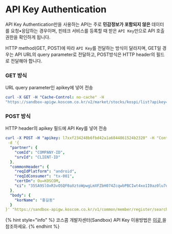# API Key Authentication

API Key Authentication만을 사용하는 API는 주로 **민감정보가 포함되지 않은** 데이터를 요청•응답하는 경우이며, 핀테크 서비스를 등록할 때 받은 `API Key`만으로 API 호출권한을 확인하게 됩니다.

HTTP method\(GET, POST\)에 따라 `API Key`를 전달하는 방식이 달라지며, GET일 경우는 API URL의 query parameter로 전달하고, POST방식은 HTTP header의 필드로 전달해야 합니다. 

### GET 방식

URL query parameter인 apikey에 넣어 전송

```yaml
curl -X GET -H "Cache-Control: no-cache" -H 
"https://sandbox-apigw.koscom.co.kr/v2/market/stocks/kospi/list?apikey=l7xx230ef2235e34448c982eb192ac98e206"
```

### POST 방식

HTTP header의 apikey 필드에 API Key를 넣어 전송

```yaml
curl -X POST -H "apikey: l7xxf234248b6fbd42a1a6844861524b2320" -H "Content-Type: application/json" -H "Cache-Control: no-cache" -H 
 -d '{
  "partner": {
    "comId": "COMPANY-ID",
    "srvId": "CLIENT-ID"
  },
  "commonHeader": {
    "reqIdPlatform": "android",
    "reqIdConsumer": "tx-001",
    "certDn": Ou=KOSCOM,
    "ci": "35SA9SlOxR3vOSQF0aXztoWpwgLmXFZbH074ZcqwbPBCIwt4xo1I0az0lu7qp5nuDRs78QNJxAnZk5SP/XB8Yw=="
  },
  "body": {
    "korName": "홍길동"
  }
}' "https://sandbox-apigw.koscom.co.kr/v1/common/member/register/search"
```



{% hint style="info" %}
코스콤 개발자센터\(Sandbox\)   API Key 이용방법은  [이곳 ](https://koscom.gitbook.io/open-api/1/undefined-4/undefined-2/untitled#api-key)을 참조하세요.
{% endhint %}



